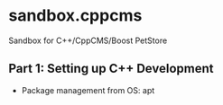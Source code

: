 # sandbox.cppcms
Sandbox for C++/CppCMS/Boost PetStore

## Part 1: Setting up C++ Development

- Package management from OS: apt

